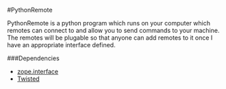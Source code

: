 #PythonRemote

PythonRemote is a python program which runs on your computer which remotes can connect to and allow you to send commands to your machine. The remotes will be plugable so that anyone can add remotes to it once I have an appropriate interface defined. 

###Dependencies

* [zope.interface](https://pypi.python.org/pypi/zope.interface)
* [Twisted](http://twistedmatrix.com/trac/wiki/Downloads)
